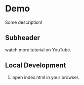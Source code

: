 # Demo

Some description!

## Subheader

watch more tutorial on YouTube.

## Local Development

1. open index.html in your browser.


